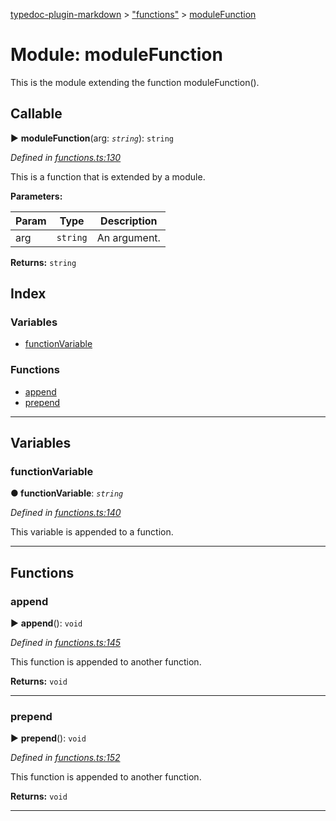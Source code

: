 [typedoc-plugin-markdown](../README.md) > ["functions"](../modules/_functions_.md) > [moduleFunction](../modules/_functions_.modulefunction.md)



# Module: moduleFunction


This is the module extending the function moduleFunction().

## Callable
► **moduleFunction**(arg: *`string`*): `string`




*Defined in [functions.ts:130](https://github.com/tgreyuk/typedoc-plugin-markdown/blob/master/tests/src/functions.ts#L130)*



This is a function that is extended by a module.


**Parameters:**

| Param  | Type                | Description  |
| ------ | ------------------- | ------------ |
| arg | `string` | An argument. |





**Returns:** `string`




## Index

### Variables

* [functionVariable](_functions_.modulefunction.md#functionvariable)


### Functions

* [append](_functions_.modulefunction.md#append)
* [prepend](_functions_.modulefunction.md#prepend)



---
## Variables
<a id="functionvariable"></a>

###  functionVariable

**●  functionVariable**:  *`string`* 

*Defined in [functions.ts:140](https://github.com/tgreyuk/typedoc-plugin-markdown/blob/master/tests/src/functions.ts#L140)*



This variable is appended to a function.




___


## Functions
<a id="append"></a>

###  append

► **append**(): `void`




*Defined in [functions.ts:145](https://github.com/tgreyuk/typedoc-plugin-markdown/blob/master/tests/src/functions.ts#L145)*



This function is appended to another function.




**Returns:** `void`





___

<a id="prepend"></a>

###  prepend

► **prepend**(): `void`




*Defined in [functions.ts:152](https://github.com/tgreyuk/typedoc-plugin-markdown/blob/master/tests/src/functions.ts#L152)*



This function is appended to another function.




**Returns:** `void`





___


